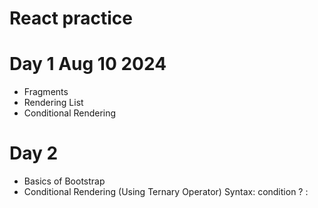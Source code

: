 # React practice 

# Day 1 Aug 10 2024
  - Fragments 
  - Rendering List 
  - Conditional Rendering 


# Day 2 
  - Basics of Bootstrap 
  - Conditional Rendering (Using Ternary Operator) Syntax: condition ? <expression if true> : <expression if false>